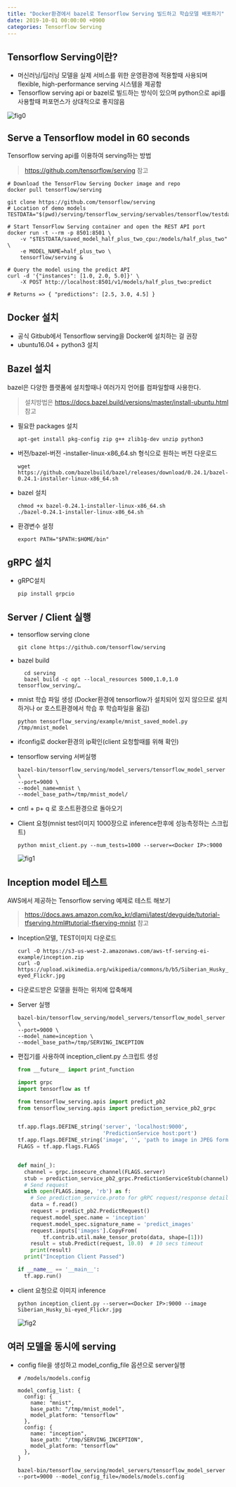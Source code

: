 ```yaml
---
title: "Docker환경에서 bazel로 Tensorflow Serving 빌드하고 학습모델 배포하기"
date: 2019-10-01 00:00:00 +0900
categories: Tensorflow Serving
---
```


## Tensorflow Serving이란?

* 머신러닝/딥러닝 모델을 실제 서비스를 위한 운영환경에 적용할때 사용되며 flexible, high-performance serving 시스템을 제공함
* Tensorflow serving api or bazel로 빌드하는 방식이 있으며 python으로 api를 사용할때 퍼포먼스가 상대적으로 좋지않음

![fig0](https://bjo9280.github.io/assets/images/2019-10-01/fig0.png)

## Serve a Tensorflow model in 60 seconds

Tensorflow serving api를 이용하여 serving하는 방법

> <https://github.com/tensorflow/serving> 참고

```
# Download the TensorFlow Serving Docker image and repo
docker pull tensorflow/serving

git clone https://github.com/tensorflow/serving
# Location of demo models
TESTDATA="$(pwd)/serving/tensorflow_serving/servables/tensorflow/testdata"

# Start TensorFlow Serving container and open the REST API port
docker run -t --rm -p 8501:8501 \
    -v "$TESTDATA/saved_model_half_plus_two_cpu:/models/half_plus_two" \
    -e MODEL_NAME=half_plus_two \
    tensorflow/serving &

# Query the model using the predict API
curl -d '{"instances": [1.0, 2.0, 5.0]}' \
    -X POST http://localhost:8501/v1/models/half_plus_two:predict

# Returns => { "predictions": [2.5, 3.0, 4.5] }
```
## Docker 설치

* 공식 Gitbub에서 Tensorflow serving을 Docker에 설치하는 걸 권장
* ubuntu16.04 + python3 설치

## Bazel 설치

bazel은 다양한 플랫폼에 설치할때나 여러가지 언어를 컴파일할때 사용한다.

> 설치방법은 <https://docs.bazel.build/versions/master/install-ubuntu.html> 참고 
>

* 필요한 packages 설치

  ```
  apt-get install pkg-config zip g++ zlib1g-dev unzip python3
  ```

* 버전/bazel-버전 -installer-linux-x86_64.sh 형식으로 원하는 버전 다운로드

  ```
  wget https://github.com/bazelbuild/bazel/releases/download/0.24.1/bazel-0.24.1-installer-linux-x86_64.sh
  ```

* bazel 설치

  ```
  chmod +x bazel-0.24.1-installer-linux-x86_64.sh
  ./bazel-0.24.1-installer-linux-x86_64.sh
  ```

* 환경변수 설정

  ```
  export PATH="$PATH:$HOME/bin"
  ```

  

## gRPC 설치

* gRPC설치

  ```
  pip install grpcio
  ```

## Server / Client 실행

* tensorflow serving clone

  ```
  git clone https://github.com/tensorflow/serving
  ```

* bazel build

   ```
     cd serving
     bazel build -c opt --local_resources 5000,1.0,1.0 tensorflow_serving/…
   ```

* mnist 학습 파일 생성 (Docker환경에 tensorflow가 설치되어 있지 않으므로 설치하거나 or 호스트환경에서 학습 후 학습파일을 옮김)

  ```
  python tensorflow_serving/example/mnist_saved_model.py /tmp/mnist_model
  ```

* ifconfig로 docker환경의 ip확인(client 요청할때를 위해 확인)

* tensorflow serving 서버실행

  ```
  bazel-bin/tensorflow_serving/model_servers/tensorflow_model_server \
  --port=9000 \
  --model_name=mnist \ 
  --model_base_path=/tmp/mnist_model/
  ```

* cntl + p+ q 로 호스트환경으로 돌아오기

* Client 요청(mnist test이미지 1000장으로 inference한후에 성능측정하는 스크립트)

  ```
  python mnist_client.py --num_tests=1000 --server=<Docker IP>:9000
  ```
  ![fig1](https://bjo9280.github.io/assets/images/2019-10-01/fig1.png)

## Inception model 테스트

AWS에서 제공하는 Tensorflow serving 예제로 테스트 해보기 

> <https://docs.aws.amazon.com/ko_kr/dlami/latest/devguide/tutorial-tfserving.html#tutorial-tfserving-mnist> 참고

* Inception모델, TEST이미지 다운로드

  ```
  curl -O https://s3-us-west-2.amazonaws.com/aws-tf-serving-ei-example/inception.zip
  curl -O https://upload.wikimedia.org/wikipedia/commons/b/b5/Siberian_Husky_bi-eyed_Flickr.jpg
  ```

* 다운로드받은 모델을 원하는 위치에 압축해제

* Server 실행

  ```
  bazel-bin/tensorflow_serving/model_servers/tensorflow_model_server \
  --port=9000 \
  --model_name=inception \
  --model_base_path=/tmp/SERVING_INCEPTION
  ```

* 편집기를 사용하여 inception_client.py 스크립트 생성

  ```python
  from __future__ import print_function
  
  import grpc
  import tensorflow as tf
  
  from tensorflow_serving.apis import predict_pb2
  from tensorflow_serving.apis import prediction_service_pb2_grpc
  
  
  tf.app.flags.DEFINE_string('server', 'localhost:9000',
                             'PredictionService host:port')
  tf.app.flags.DEFINE_string('image', '', 'path to image in JPEG format')
  FLAGS = tf.app.flags.FLAGS
  
  
  def main(_):
    channel = grpc.insecure_channel(FLAGS.server)
    stub = prediction_service_pb2_grpc.PredictionServiceStub(channel)
    # Send request
    with open(FLAGS.image, 'rb') as f:
      # See prediction_service.proto for gRPC request/response details.
      data = f.read()
      request = predict_pb2.PredictRequest()
      request.model_spec.name = 'inception'
      request.model_spec.signature_name = 'predict_images'
      request.inputs['images'].CopyFrom(
          tf.contrib.util.make_tensor_proto(data, shape=[1]))
      result = stub.Predict(request, 10.0)  # 10 secs timeout
      print(result)
    print("Inception Client Passed")
  
  if __name__ == '__main__':
    tf.app.run()
  ```

  

  

* client 요청으로 이미지 inference

  ```
  python inception_client.py --server=<Docker IP>:9000 --image Siberian_Husky_bi-eyed_Flickr.jpg
  ```

  ![fig2](https://bjo9280.github.io/assets/images/2019-10-01/fig2.png)

  

## 여러 모델을 동시에 serving

* config file을 생성하고 model_config_file 옵션으로 server실행

  ```
  # /models/models.config
  
  model_config_list: {
    config: {
      name: "mnist",
      base_path: "/tmp/mnist_model",
      model_platform: "tensorflow"
    },
    config: {
      name: "inception",
      base_path: "/tmp/SERVING_INCEPTION",
      model_platform: "tensorflow"
    },
  }
  ```

  ```
  bazel-bin/tensorflow_serving/model_servers/tensorflow_model_server --port=9000 --model_config_file=/models/models.config
  ```

